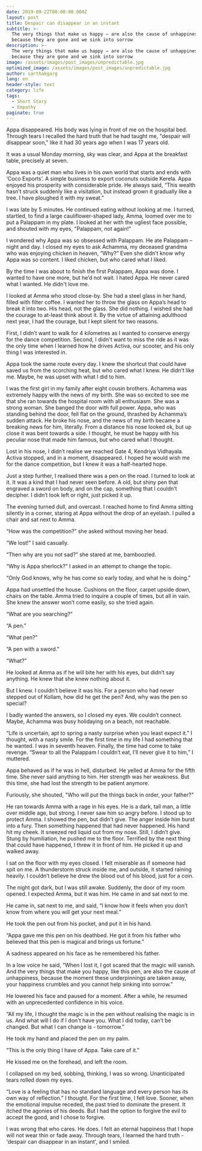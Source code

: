 ```yaml
---
date: 2019-09-22T00:00:00.000Z
layout: post
title: Despair can disappear in an instant
subtitle: >-
  The very things that make us happy – are also the cause of unhappiness,
  because they are gone and we sink into sorrow
description: >-
  The very things that make us happy – are also the cause of unhappiness,
  because they are gone and we sink into sorrow
image: /assets/images/post_images/unpredictable.jpg
optimized_image: /assets/images/post_images/unpredictable.jpg
author: sarthakgarg
lang: en
header-style: text
category: life
tags:
  - Short Story
  - Empathy
paginate: true
---
```

Appa disappeared. His body was lying in front of me on the hospital bed. Through tears I recalled the hard truth that he had taught me, "despair will disappear soon," like it had 30 years ago when I was 17 years old.

It was a usual Monday morning, sky was clear, and Appa at the breakfast table, precisely at seven.

Appa was a quiet man who lives in his own world that starts and ends with ‘Coco Exports’. A simple business to export coconuts outside Kerela. Appa enjoyed his prosperity with considerable pride. He always said, “This wealth hasn’t struck suddenly like a visitation, but instead grown it gradually like a tree. I have ploughed it with my sweat.”

I was late by 5 minutes. He continued eating without looking at me. I turned, startled, to find a large cauliflower-shaped lady, Amma, loomed over me to put a Palappam in my plate. I looked at her with the ugliest face possible, and shouted with my eyes, "Palappam, not again!"

I wondered why Appa was so obsessed with Palappam. He ate Palappam – night and day. I closed my eyes to ask Achamma, my deceased grandma who was enjoying chicken in heaven, “Why?” Even she didn’t know why Appa was so content. I liked chicken, but who cared what I liked.

By the time I was about to finish the first Palappam, Appa was done. I wanted to have one more, but he’d not wait. I hated Appa. He never cared what I wanted. He didn't love me. 

I looked at Amma who stood close-by. She had a steel glass in her hand, filled with filter coffee. I wanted her to throw the glass on Appa’s head to break it into two. His head, not the glass. She did nothing. I wished she had the courage to at-least think about it. By the virtue of attaining adulthood next year, I had the courage, but I kept silent for two reasons.

First, I didn’t want to walk for 4 kilometres as I wanted to conserve energy for the dance competition. Second, I didn't want to miss the ride as it was the only time when I learned how he drives Activa, our scooter, and his only thing I was interested in. 

Appa took the same route every day. I knew the shortcut that could have saved us from the scorching heat, but who cared what I knew. He didn’t like me. Maybe, he was upset with what I did to him. 

I was the first girl in my family after eight cousin brothers. Achamma was extremely happy with the news of my birth. She was so excited to see me that she ran towards the hospital room with all enthusiasm. She was a strong woman. She banged the door with full power. Appa, who was standing behind the door, fell flat on the ground, thrashed by Achamma’s sudden attack. He broke his nose, and the news of my birth became a breaking news for him, literally. From a distance his nose looked ok, but up close it was bent towards a side. I thought, he must be happy with his peculiar nose that made him famous, but who cared what I thought.

Lost in his nose, I didn’t realise we reached Gate 4, Kendriya Vidhayala. Activa stopped, and in a moment, disappeared. I hoped he would  wish me for the dance competition, but I knew it was a half-hearted hope.

Just a step further, I realised there was a pen on the road. I turned to look at it. It was a kind that I had never seen before. A old, but shiny pen that engraved a sword on body, and on the cap, something that I couldn’t decipher. I didn’t look left or right, just picked it up.

The evening turned dull, and overcast. I reached home to find Amma sitting silently in a corner, staring at Appa without the drop of an eyelash. I pulled a chair and sat next to Amma. 

“How was the competition?” she asked without moving her head. 

“We lost!” I said casually. 

“Then why are you not sad?” she stared at me, bamboozled. 

“Why is Appa sherlock?” I asked in an attempt to change the topic.

“Only God knows, why he has come so early today, and what he is doing.” 

Appa had unsettled the house. Cushions on the floor, carpet upside down, chairs on the table. Amma tried to inquire a couple of times, but all in vain. She knew the answer won’t come easily, so she tried again.

“What are you searching?” 

“A pen.”

“What pen?”

“A pen with a sword.”

“What?”

He looked at Amma as if he will bite her with his eyes, but didn’t say anything. He knew that she knew nothing about it. 

But I knew. I couldn’t believe it was his. For a person who had never stepped out of Kollam, how did he get the pen? And, why was the pen so special? 

I badly wanted the answers, so I closed my eyes. We couldn’t connect. Maybe, Achamma was busy holidaying on a beach, not reachable.

“Life is uncertain, apt to spring a nasty surprise when you least expect it.” I thought, with a nasty smile. For the first time in my life I had something that he wanted. I was in seventh heaven. Finally, the time had come to take revenge. “Swear to all the Palappam I couldn’t eat, I’ll never give it to him,” I muttered.

Appa behaved as if he was in hell, disturbed. He yelled at Amma for the fifth time. She never said anything to him. Her strength was her weakness. But this time, she had lost the strength to be patient anymore.

Furiously, she shouted, "Who will put the things back in order, your father?"

He ran towards Amma with a rage in his eyes. He is a dark, tall man, a little over middle age, but strong. I never saw him so angry before. I stood up to protect Amma. I showed the pen, but didn’t give. The anger inside him burst into a fury. Then something happened that had never happened. His hand hit my cheek. It sneezed red liquid out from my nose. Still, I didn’t give. Stung by humiliation, he pushed me to the floor. Terrified by the next thing that could have happened, I threw it in front of him. He picked it up and walked away.

I sat on the floor with my eyes closed. I felt miserable as if someone had spit on me. A thunderstorm struck inside me, and outside, it started raining heavily. I couldn’t believe he drew the blood out of his blood, just for a coin. 

The night got dark, but I was still awake. Suddenly, the door of my room opened. I expected Amma, but it was him. He came in and sat next to me.

He came in, sat next to me, and said, “I know how it feels when you don’t know from where you will get your next meal.” 

He took the pen out from his pocket, and put it in his hand.

“Appa gave me this pen on his deathbed. He got it from his father who believed that this pen is magical and brings us fortune.”

A sadness appeared on his face as he remembered his father.

In a low voice he said, “When I lost it, I got scared that the magic will vanish. And the very things that make you happy, like this pen, are also the cause of unhappiness, because the moment these underpinnings are taken away, your happiness crumbles and you cannot help sinking into sorrow.”

He lowered his face and paused for a moment. After a while, he resumed with an unprecedented confidence in his voice.

“All my life, I thought the magic is in the pen without realising the magic is in us. And what will I do  if I don't have you. What I did today, can’t be changed. But what I can change is - tomorrow.”

He took my hand and placed the pen on my palm. 

“This is the only thing I have of Appa. Take care of it.” 

He kissed me on the forehead, and left the room.

I collapsed on my bed, sobbing, thinking, I was so wrong. Unanticipated tears rolled down my eyes. 

“Love is a feeling that has no standard language and every person has its own way of reflection.” I thought. For the first time, I felt love. Sooner, when the emotional impulse receded, the past tried to dominate the present. It itched the agonies of his deeds. But I had the option to forgive the evil to accept the good, and I chose to forgive.

I was wrong that who cares. He does. I felt an eternal happiness that I hope will not wear thin or fade away. Through tears, I learned the hard truth - 'despair can disappear in an instant', and I smiled.